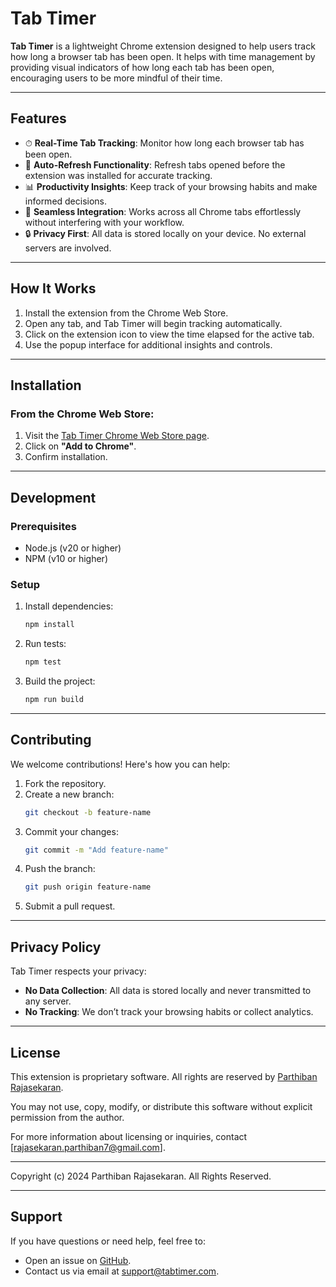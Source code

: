
# Tab Timer

**Tab Timer** is a lightweight Chrome extension designed to help users track how long a browser tab has been open. It helps with time management by providing visual indicators of how long each tab has been open, encouraging users to be more mindful of their time.

---

## Features

- ⏱ **Real-Time Tab Tracking**: Monitor how long each browser tab has been open.
- 🔄 **Auto-Refresh Functionality**: Refresh tabs opened before the extension was installed for accurate tracking.
- 📊 **Productivity Insights**: Keep track of your browsing habits and make informed decisions.
- 🧩 **Seamless Integration**: Works across all Chrome tabs effortlessly without interfering with your workflow.
- 🔒 **Privacy First**: All data is stored locally on your device. No external servers are involved.

---

## How It Works

1. Install the extension from the Chrome Web Store.
2. Open any tab, and Tab Timer will begin tracking automatically.
3. Click on the extension icon to view the time elapsed for the active tab.
4. Use the popup interface for additional insights and controls.

---

## Installation

### From the Chrome Web Store:
1. Visit the [Tab Timer Chrome Web Store page](#).
2. Click on **"Add to Chrome"**.
3. Confirm installation.

---

## Development

### Prerequisites
- Node.js (v20 or higher)
- NPM (v10 or higher)

### Setup
1. Install dependencies:
   ```bash
   npm install
   ```
2. Run tests:
   ```bash
   npm test
   ```
3. Build the project:
   ```bash
   npm run build
   ```

---

## Contributing

We welcome contributions! Here's how you can help:
1. Fork the repository.
2. Create a new branch:
   ```bash
   git checkout -b feature-name
   ```
3. Commit your changes:
   ```bash
   git commit -m "Add feature-name"
   ```
4. Push the branch:
   ```bash
   git push origin feature-name
   ```
5. Submit a pull request.

---

## Privacy Policy

Tab Timer respects your privacy:
- **No Data Collection**: All data is stored locally and never transmitted to any server.
- **No Tracking**: We don’t track your browsing habits or collect analytics.

---

## License

This extension is proprietary software. All rights are reserved by [Parthiban Rajasekaran](https://www.linkedin.com/in/parthiban-rajasekaran/).

You may not use, copy, modify, or distribute this software without explicit permission from the author.

For more information about licensing or inquiries, contact [rajasekaran.parthiban7@gmail.com].

---

Copyright (c) 2024 Parthiban Rajasekaran. All Rights Reserved.

---

## Support

If you have questions or need help, feel free to:
- Open an issue on [GitHub](https://github.com/ParthibanRajasekaran/tab-timer/issues).
- Contact us via email at [support@tabtimer.com](mailto:rajasekaran.parthiban7@gmail.com).